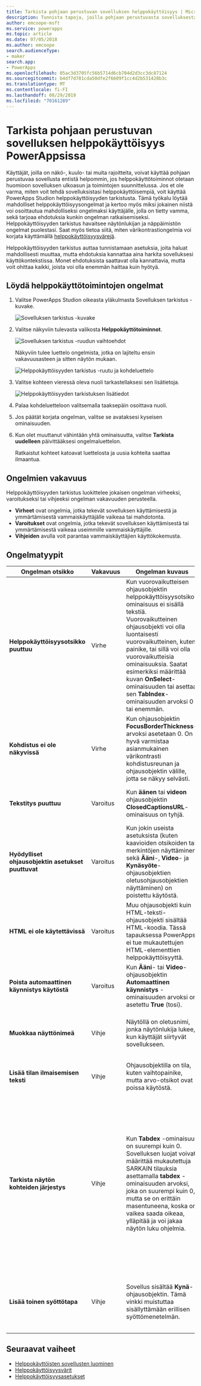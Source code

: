 ```yaml
---
title: Tarkista pohjaan perustuvan sovelluksen helppokäyttöisyys | Microsoft Docs
description: Tunnista tapoja, joilla pohjaan perustuvasta sovelluksesta voidaan tehdä helppokäyttöisempi käyttäjille, joilla on näkö-, kuulo- tai muita haittoja
author: emcoope-msft
ms.service: powerapps
ms.topic: article
ms.date: 07/05/2018
ms.author: emcoope
search.audienceType:
- maker
search.app:
- PowerApps
ms.openlocfilehash: 05ac3d3705fc56b5714d6cb704d2d3cc3dc87124
ms.sourcegitcommit: b4df7d781cda50dfe2f6609f1cc4d2b531428b3c
ms.translationtype: MT
ms.contentlocale: fi-FI
ms.lasthandoff: 08/29/2019
ms.locfileid: "70161289"
---
```

# <a name="review-a-canvas-app-for-accessibility-in-powerapps"></a>Tarkista pohjaan perustuvan sovelluksen helppokäyttöisyys PowerAppsissa

Käyttäjät, joilla on näkö-, kuulo- tai muita rajoitteita, voivat käyttää pohjaan perustuvaa sovellusta entistä helpommin, jos helppokäyttötoiminnot otetaan huomioon sovelluksen ulkoasun ja toimintojen suunnittelussa. Jos et ole varma, miten voit tehdä sovelluksistasi helppokäyttöisempiä, voit käyttää PowerApps Studion helppokäyttöisyyden tarkistusta. Tämä työkalu löytää mahdolliset helppokäyttöisyysongelmat ja kertoo myös miksi jokainen niistä voi osoittautua mahdolliseksi ongelmaksi käyttäjälle, jolla on tietty vamma, sekä tarjoaa ehdotuksia kunkin ongelman ratkaisemiseksi.
Helppokäyttöisyyden tarkistus havaitsee näytönlukijan ja näppäimistön ongelmat puolestasi. Saat myös tietoa siitä, miten värikontrastiongelmia voi korjata käyttämällä [helppokäyttöisyysvärejä](accessible-apps-color.md).

Helppokäyttöisyyden tarkistus auttaa tunnistamaan asetuksia, joita haluat mahdollisesti muuttaa, mutta ehdotuksia kannattaa aina harkita sovelluksesi käyttökontekstissa. Monet ehdotuksista saattavat olla kannattavia, mutta voit ohittaa kaikki, joista voi olla enemmän haittaa kuin hyötyä.

## <a name="find-accessibility-issues"></a>Löydä helppokäyttötoimintojen ongelmat

1. Valitse PowerApps Studion oikeasta yläkulmasta Sovelluksen tarkistus -kuvake.

    ![Sovelluksen tarkistus -kuvake](./media/accessibility-checker/app-checker-icon.png)

2. Valitse näkyviin tulevasta valikosta **Helppokäyttötoiminnot**.

    ![Sovelluksen tarkistus -ruudun vaihtoehdot](./media/accessibility-checker/app-checker-menu.png)

    Näkyviin tulee luettelo ongelmista, jotka on lajiteltu ensin vakavuusasteen ja sitten näytön mukaan.

    ![Helppokäyttöisyyden tarkistus -ruutu ja kohdeluettelo](./media/accessibility-checker/accessibility-checker-pane.png)

3. Valitse kohteen vieressä oleva nuoli tarkastellaksesi sen lisätietoja.

    ![Helppokäyttöisyyden tarkistuksen lisätiedot](./media/accessibility-checker/details-pane.png)

4. Palaa kohdeluetteloon valitsemalla taaksepäin osoittava nuoli.

5. Jos päätät korjata ongelman, valitse se avataksesi kyseisen ominaisuuden.

6. Kun olet muuttanut vähintään yhtä ominaisuutta, valitse **Tarkista uudelleen** päivittääksesi ongelmaluettelon.

    Ratkaistut kohteet katoavat luettelosta ja uusia kohteita saattaa ilmaantua.

## <a name="severity-of-issues"></a>Ongelmien vakavuus

Helppokäyttöisyyden tarkistus luokittelee jokaisen ongelman virheeksi, varoitukseksi tai vihjeeksi ongelman vakavuuden perusteella.

- **Virheet** ovat ongelmia, jotka tekevät sovelluksen käyttämisestä ja ymmärtämisestä vammaiskäyttäjälle vaikeaa tai mahdotonta.
- **Varoitukset** ovat ongelmia, jotka tekevät sovelluksen käyttämisestä tai ymmärtämisestä vaikeaa useimmille vammaiskäyttäjille.
- **Vihjeiden** avulla voit parantaa vammaiskäyttäjien käyttökokemusta.

## <a name="types-of-issues"></a>Ongelmatyypit

| Ongelman otsikko                            | Vakavuus | Ongelman kuvaus  | Korjaaminen | Korjauksen hyödyt|
| ------------------------------         |:---------| -----| ------|------ |
| **Helppokäyttöisyysotsikko puuttuu**           | Virhe    | Kun vuorovaikutteisen ohjausobjektin helppokäyttöisyysotsikon ominaisuus ei sisällä tekstiä. Vuorovaikutteinen ohjausobjekti voi olla luontaisesti vuorovaikutteinen, kuten painike, tai sillä voi olla vuorovaikutteisia ominaisuuksia. Saatat esimerkiksi määrittää kuvan **OnSelect**-ominaisuuden tai asettaa sen **TabIndex**-ominaisuuden arvoksi 0 tai enemmän.  | Kuvaile kohde muokkaamalla helppokäyttöisyysotsikon ominaisuutta. | Jos helppokäyttöisyysotsikon ominaisuus ei sisällä tekstiä, näkövammainen henkilö ei ymmärrä, mitä kuvat ja ohjausobjektit sisältävät. |
| **Kohdistus ei ole näkyvissä**                | Virhe    | Kun ohjausobjektin **FocusBorderThickness**-arvoksi asetetaan 0. On hyvä varmistaa asianmukainen värikontrasti kohdistusreunan ja ohjausobjektin välille, jotta se näkyy selvästi. | Muuta **FocusedBorderThickness**-ominaisuuden arvoksi suurempi kuin 0.  | Jos kohdistus ei näy, ihmiset, jotka eivät käytä hiirtä, eivät pysty näkemään kohdistusta käyttäessään sovellusta.   |
| **Tekstitys puuttuu**                   | Varoitus  | Kun **äänen** tai **videon** ohjausobjektin **ClosedCaptionsURL**-ominaisuus on tyhjä. | Aseta **ClosedCaptionsURL**-ominaisuus URL-osoitteeseen tekstityksen aktivoimiseksi. | Ilman tekstitystä vammaiskäyttäjät eivät välttämättä saa mitään tietoja video- tai äänisegmentistä. |
| **Hyödylliset ohjausobjektin asetukset puuttuvat**   | Varoitus  | Kun jokin useista asetuksista (kuten kaavioiden otsikoiden tai merkintöjen näyttäminen sekä **Ääni**-, **Video**- ja **Kynäsyöte**-ohjausobjektien oletusohjausobjektien näyttäminen) on poistettu käytöstä. | Valitse varoitus ja aseta ominaisuuden arvoksi **tosi**. | Tämän ominaisuusasetuksen muuttaminen antaa käyttäjälle entistä parempia tietoja sovelluksesi ohjausobjektien toiminnasta. |
| **HTML ei ole käytettävissä**           | Varoitus  | Muu ohjausobjekti kuin HTML-teksti-ohjausobjekti sisältää HTML-koodia. Tässä tapauksessa PowerApps ei tue mukautettujen HTML-elementtien helppokäyttöisyyttä. | Käytä muuta kuin HTML:ää tai poista HTML tästä elementistä. | Sovelluksesi ei toimi oikein eikä sitä voi käyttää, jos lisäät vuorovaikutteisia HTML-elementtejä. |
| **Poista automaattinen käynnistys käytöstä**                 | Varoitus  | Kun **Ääni**- tai **Video**-ohjausobjektin **Automaattinen käynnistys** -ominaisuuden arvoksi on asetettu **True** (tosi). | Määritä ohjausobjektin **Automaattinen käynnistys** -ominaisuuden arvoksi **False** (epätosi). | Automaattisesti käynnistyvät video- ja äänitiedostot voivat häiritä käyttäjiä. Anna heidän valita, haluavatko he toistaa tiedoston. |
| **Muokkaa näyttönimeä**                 | Vihje      | Näytöllä on oletusnimi, jonka näytönlukija lukee, kun käyttäjät siirtyvät sovellukseen. | Anna näytölle nimi, joka kuvaa sitä, mitä näytössä on tai mihin sitä käytetään.| Sokeat, heikkonäköiset tai lukivaikeuksista kärsivät ovat navigoidessaan riippuvaisia näytönlukijan lukemista näyttönimistä. |
| **Lisää tilan ilmaisemisen teksti**          | Vihje      |  Ohjausobjektilla on tila, kuten vaihtopainike, mutta arvo-otsikot ovat poissa käytöstä. | Määritä ohjausobjektin **ShowValue**-ominaisuuden arvoksi **True** (tosi), jotta sen tämänhetkinen tila näkyy. | Käyttäjät eivät saa vahvistusta toiminnoistaan, jos ohjausobjektin tila ei tule näkyviin. |
| **Tarkista näytön kohteiden järjestys**| Vihje      | Kun **Tabdex** -ominaisuus on suurempi kuin 0. Sovelluksen luojat voivat määrittää mukautettuja SARKAIN tilauksia asettamalla **tabdex** -ominaisuuden arvoksi, joka on suurempi kuin 0, mutta se on erittäin masentuneena, koska on vaikea saada oikeaa, ylläpitää ja voi jakaa näytön luku ohjelmia. | Valitse kaikki **tabdex** -ominaisuudet arvoksi 0 tai-1 aina, kun se on mahdollista.  Sen sijaan,että käyttäisit tabindextä, muuta siirtymis järjestystä Oletus arvon mukaan **parannetun ryhmän** ohjaus objektin avulla.  Jos **Tabdex** -arvoja, jotka ovat suurempia kuin 0, on käytettävä, varmista, että näyttö elementit vastaavat järjestystä, jossa haluat väli lehtien näkyvän niissä. | Siirtymis järjestyksen tulee peilata ohjaus objektien näyttö järjestystä, joka on oletus arvo.  Jos tehdään manuaalisia muutoksia, on vaikea ylläpitää oikeaa järjestystä erityisesti selaimen osoite rivin ja muiden sovelluksen ulkopuolella olevien ohjaus objektien ollessa käytössä.  Tämä voi tehdä näytön luku ohjelman käytöstä erittäin vaikeaksi.  Kun näytönlukija lukee sen, ohjaus objektit tulee esitellä samassa järjestyksessä kuin ne näkyvät näytössä, ei vähemmän intuitiivisen järjestyksen sijaan.  |
| **Lisää toinen syöttötapa**           | Vihje      | Sovellus sisältää **Kynä**-ohjausobjektin. Tämä vinkki muistuttaa sisällyttämään erillisen syöttömenetelmän. | Lisää **Tekstisyöte**-ohjausobjekti **Kynä**-ohjausobjektin lisäksi taataksesi helppokäyttöisen kokemuksen. | Kaikki käyttäjät eivät voi käyttää kynää ja tarvitsevat toisen tavan tietojen syöttämiseksi (esimerkiksi allekirjoituksen lisääminen näppäimistön avulla). |

## <a name="next-steps"></a>Seuraavat vaiheet

- [Helppokäyttöisten sovellusten luominen](accessible-apps.md)
- [Helppokäyttöisyysvärit](accessible-apps-color.md)
- [Helppokäyttöisyysasetukset](controls/properties-accessibility.md)
